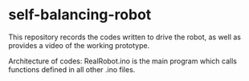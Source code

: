 # self-balancing-robot

This repository records the codes written to drive the robot, as well as provides a video of the working prototype.

Architecture of codes:
RealRobot.ino is the main program which calls functions defined in all other .ino files.
